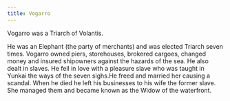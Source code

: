 ```yaml
---
title: Vogarro
---
```


Vogarro was a Triarch of Volantis.

He was an Elephant (the party of merchants) and was elected Triarch seven times. Vogarro owned piers, storehouses, brokered cargoes, changed money and insured shipowners against the hazards of the sea. He also dealt in slaves. He fell in love with a pleasure slave who was taught in Yunkai the ways of the seven sighs.He freed and married her causing a scandal. When he died he left his businesses to his wife the former slave. She managed them and became known as the Widow of the waterfront. 


